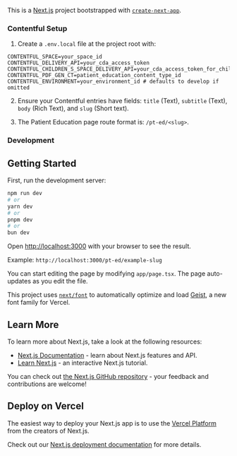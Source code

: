 This is a [Next.js](https://nextjs.org) project bootstrapped with [`create-next-app`](https://nextjs.org/docs/app/api-reference/cli/create-next-app).

### Contentful Setup
 
1. Create a `.env.local` file at the project root with:


```
CONTENTFUL_SPACE=your_space_id
CONTENTFUL_DELIVERY_API=your_cda_access_token
CONTENTFUL_CHILDREN_S_SPACE_DELIVERY_API=your_cda_access_token_for_childrens_space
CONTENTFUL_PDF_GEN_CT=patient_education_content_type_id
CONTENTFUL_ENVIRONMENT=your_environment_id # defaults to develop if omitted
```

2. Ensure your Contentful entries have fields: `title` (Text), `subtitle` (Text), `body` (Rich Text), and `slug` (Short text).

3. The Patient Education page route format is: `/pt-ed/<slug>`.

### Development

## Getting Started

First, run the development server:

```bash
npm run dev
# or
yarn dev
# or
pnpm dev
# or
bun dev
```

Open [http://localhost:3000](http://localhost:3000) with your browser to see the result.

Example: `http://localhost:3000/pt-ed/example-slug`

You can start editing the page by modifying `app/page.tsx`. The page auto-updates as you edit the file.

This project uses [`next/font`](https://nextjs.org/docs/app/building-your-application/optimizing/fonts) to automatically optimize and load [Geist](https://vercel.com/font), a new font family for Vercel.

## Learn More

To learn more about Next.js, take a look at the following resources:

- [Next.js Documentation](https://nextjs.org/docs) - learn about Next.js features and API.
- [Learn Next.js](https://nextjs.org/learn) - an interactive Next.js tutorial.

You can check out [the Next.js GitHub repository](https://github.com/vercel/next.js) - your feedback and contributions are welcome!

## Deploy on Vercel

The easiest way to deploy your Next.js app is to use the [Vercel Platform](https://vercel.com/new?utm_medium=default-template&filter=next.js&utm_source=create-next-app&utm_campaign=create-next-app-readme) from the creators of Next.js.

Check out our [Next.js deployment documentation](https://nextjs.org/docs/app/building-your-application/deploying) for more details.
